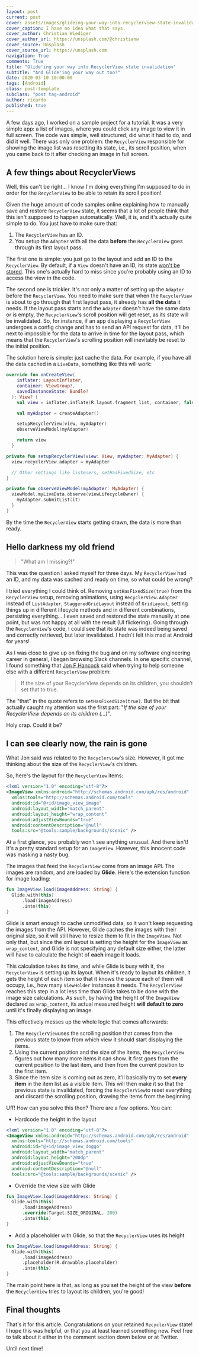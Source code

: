 ```yaml
---
layout: post
current: post
cover: assets/images/glideing-your-way-into-recyclerview-state-invalidation.jpg
cover_caption: I have no idea what that says.
cover_author: Christian Wiediger
cover_author_url: https://unsplash.com/@christianw
cover_source: Unsplash
cover_source_url: https://unsplash.com
navigation: True
comments: True
title: "Glide'ing your way into RecyclerView state invalidation"
subtitle: "And Glide'ing your way out too!"
date: 2020-03-10 10:00:00
tags: [Android]
class: post-template
subclass: "post tag-android"
author: ricardo
published: true
---
```


A few days ago, I worked on a sample project for a tutorial. It was a very simple app: a list of images, where you could click any image to view it in full screen. The code was simple, well structured, did what it had to do, and did it well. There was only one problem: the `RecyclerView` responsible for showing the image list was resetting its state, i.e., its scroll position, when you came back to it after checking an image in full screen.

## A few things about RecyclerViews

Well, this can't be right... I know I'm doing everything I'm supposed to do in order for the `RecyclerView` to be able to retain its scroll position!

Given the huge amount of code samples online explaining how to manually save and restore `RecyclerView` state, it seems that a lot of people think that this isn't supposed to happen automatically. Well, it is, and it's actually quite simple to do. You just have to make sure that:

1. The `RecyclerView` has an ID.
2. You setup the `Adapter` with all the data **before** the `RecyclerView` goes through its first layout pass.

The first one is simple: you just go to the layout and add an ID to the `RecyclerView`. By default, if a `View` doesn't have an ID, its state <a href="https://android.googlesource.com/platform/frameworks/base/+/refs/heads/android10-c2f2-release/core/java/android/view/View.java#20264" target="_blank">won't be stored</a>. This one's actually hard to miss since you're probably using an ID to access the view in the code.

The second one is trickier. It's not only a matter of setting up the `Adapter` before the `RecyclerView`. You need to make sure that when the `RecyclerView` is about to go through that first layout pass, it already has **all the data** it needs. If the layout pass starts and the `Adapter` doesn't have the same data or is empty, the `RecyclerView`'s scroll position will get reset, as its state will be invalidated. So, for instance, if an app displaying a `RecyclerView` undergoes a config change and has to send an API request for data, it'll be next to impossible for the data to arrive in time for the layout pass, which means that the `RecyclerView`'s scrolling position will inevitably be reset to the initial position.

The solution here is simple: just cache the data. For example, if you have all the data cached in a `LiveData`, something like this will work:

```Kotlin
override fun onCreateView(
    inflater: LayoutInflater,
    container: ViewGroup?,
    savedInstanceState: Bundle?
  ): View? {
    val view = inflater.inflate(R.layout.fragment_list, container, false)

    val myAdapter = createAdapter()

    setupRecyclerView(view, myAdapter)
    observeViewModel(myAdapter)

    return view
  }

private fun setupRecyclerView(view: View, myAdapter: MyAdapter) {
  view.recyclerView.adapter = myAdapter

  // Other settings like listeners, setHasFixedSize, etc
}

private fun observeViewModel(myAdapter: MyAdapter) {
  viewModel.myLiveData.observe(viewLifecycleOwner) {
    myAdapter.submitList(it)
  }
}
```

By the time the `RecyclerView` starts getting drawn, the data is more than ready.

## Hello darkness my old friend

> "What am I missing?!"

This was the question I asked myself for three days. My `RecyclerView` had an ID, and my data was cached and ready on time, so what could be wrong?

I tried everything I could think of. Removing `setHasFixedSize(true)` from the `RecyclerView` setup, removing animations, using `RecyclerView.Adapter` instead of `ListAdapter`, `StaggeredGridLayout` instead of `GridLayout`, setting things up in different lifecycle methods and in different combinations, persisting everything... I even saved and restored the state manually at one point, but was not happy at all with the result (UI flickering). Going through the `RecyclerView`'s code, I could see that its state was indeed being saved and correctly retrieved, but later invalidated. I hadn't felt this mad at Android for years!

As I was close to give up on fixing the bug and on my software engineering career in general, I began browsing Slack channels. In one specific channel, I found something that <a href="https://twitter.com/JonFHancock" target="_blank">Jon F Hancock</a> said when trying to help someone else with a different `RecyclerView` problem:

> If the size of your RecyclerView depends on its children, you shouldn’t set that to true.

The "that" in the quote refers to `setHasFixedSize(true)`. But the bit that actually caught my attention was the first part: "_If the size of your RecyclerView depends on its children (...)_".

Holy crap. Could it be?

## I can see clearly now, the rain is gone

What Jon said was related to the `Recyclerview`'s size. However, it got me thinking about the size of the `RecyclerView`'s children.

So, here's the layout for the `RecyclerView` items:

```xml
<?xml version="1.0" encoding="utf-8"?>
<ImageView xmlns:android="http://schemas.android.com/apk/res/android"
  xmlns:tools="http://schemas.android.com/tools"
  android:id="@+id/image_view_image"
  android:layout_width="match_parent"
  android:layout_height="wrap_content"
  android:adjustViewBounds="true"
  android:contentDescription="@null"
  tools:src="@tools:sample/backgrounds/scenic" />
```

At a first glance, you probably won't see anything unusual. And there isn't! It's a pretty standard setup for an `ImageView`. However, this innocent code was masking a nasty bug.

The images that feed the `RecyclerView` come from an image API. The images are random, and are loaded by **Glide**. Here's the extension function for image loading:

```Kotlin
fun ImageView.load(imageAddress: String) {
  Glide.with(this)
      .load(imageAddress)
      .into(this)
}
```

Glide is smart enough to cache unmodified data, so it won't keep requesting the images from the API. However, Glide caches the images with their original size, so it will still have to resize them to fit in the `ImageView`. Not only that, but since the xml layout is setting the height for the `ImageView` as `wrap_content`, and Glide is not specifying any default size either, the latter will have to calculate the height of **each** image it loads.

This calculation takes its time, and while Glide is busy with it, the `RecyclerView` is setting up its layout. When it's ready to layout its children, it gets the height of each item so that it knows the space each of them will occupy, i.e., how many `ViewHolder` instances it needs. The `RecyclerView` reaches this step in a lot less time than Glide takes to be done with the image size calculations. As such, by having the height of the `ImageView` declared as `wrap_content`, its actual measured height **will default to zero** until it's finally displaying an image.

This effectively messes up the whole logic that comes afterwards:

1. The `RecyclerView`uses the scrolling position that comes from the previous state to know from which view it should start displaying the items.
2. Using the current position and the size of the items, the `RecyclerView` figures out how many more items it can show. It first goes from the current position to the last item, and then from the current position to the first item.
3. Since the item size is coming out as zero, it'll basically try to set **every item** in the item list as a visible item. This will then make it so that the previous state is invalidated, forcing the `RecyclerView`to reset everything and discard the scrolling position, drawing the items from the beginning.

Uff! How can you solve this then? There are a few options. You can:

- Hardcode the height in the layout

```xml
<?xml version="1.0" encoding="utf-8"?>
<ImageView xmlns:android="http://schemas.android.com/apk/res/android"
  xmlns:tools="http://schemas.android.com/tools"
  android:id="@+id/image_view_doggo"
  android:layout_width="match_parent"
  android:layout_height="200dp"
  android:adjustViewBounds="true"
  android:contentDescription="@null"
  tools:src="@tools:sample/backgrounds/scenic" />
```

- Override the view size with Glide

```Kotlin
fun ImageView.load(imageAddress: String) {
  Glide.with(this)
      .load(imageAddress)
      .override(Target.SIZE_ORIGINAL, 200)
      .into(this)
}
```

- Add a placeholder with Glide, so that the `RecyclerView` uses its height

```Kotlin
fun ImageView.load(imageAddress: String) {
  Glide.with(this)
      .load(imageAddress)
      .placeholder(R.drawable.placeholder)
      .into(this)
}
```

The main point here is that, as long as you set the height of the view **before** the `RecyclerView` tries to layout its children, you're good!

## Final thoughts

That's it for this article. Congratulations on your retained `RecyclerView` state! I hope this was helpful, or that you at least learned something new. Feel free to talk about it either in the comment section down below or at Twitter.

Until next time!
